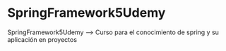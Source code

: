 # SpringFramework5Udemy
SpringFramework5Udemy --> Curso para el conocimiento de spring y su aplicación en proyectos
